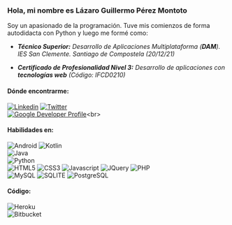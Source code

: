 ### Hola, mi nombre es Lázaro Guillermo Pérez Montoto

Soy un apasionado de la programación. Tuve mis comienzos de forma autodidacta con Python y luego me formé como:

- ***Técnico Superior:** Desarrollo de Aplicaciones Multiplataforma (**DAM**). IES San Clemente. Santiago de Compostela (20/12/21)*

- ***Certificado de Profesionalidad Nivel 3:** Desarrollo de aplicaciones con **tecnologías web** (Código: IFCD0210)*

#### Dónde encontrarme:

[![Linkedin](https://img.shields.io/badge/LinkedIn-0077B5?style=for-the-badge&logo=linkedin&logoColor=white)](https://www.linkedin.com/in/l%C3%A1zaro-guillermo-p%C3%A9rez-montoto-507731216/9)    [![Twitter](https://img.shields.io/badge/Twitter-1DA1F2?style=for-the-badge&logo=twitter&logoColor=white)](https://twitter.com/laguipemo)<br>
[![Google Developer Profile](https://img.shields.io/badge/Google%20Developer%20Profile-g.dev/laguipemo-orange.svg)]([http://www.nocountryforgeeks.com/author/gallardo](https://developers.google.com/profile/u/laguipemo))<br>

#### Habilidades en:

![Android](https://img.shields.io/badge/Android-3DDC84?style=for-the-badge&logo=android&logoColor=white)    ![Kotlin](https://img.shields.io/badge/Kotlin-0095D5?&style=for-the-badge&logo=kotlin&logoColor=white)<br>
![Java](https://img.shields.io/badge/Java-ED8B00?style=for-the-badge&logo=java&logoColor=white)<br>
![Python](https://img.shields.io/badge/Python-3776AB?style=for-the-badge&logo=python&logoColor=white)<br>
![HTML5](https://img.shields.io/badge/HTML-239120?style=for-the-badge&logo=html5&logoColor=white)    ![CSS3](https://img.shields.io/badge/CSS-239120?&style=for-the-badge&logo=css3&logoColor=white)    ![Javascript](https://img.shields.io/badge/JavaScript-F7DF1E?style=for-the-badge&logo=javascript&logoColor=black)    ![JQuery](https://img.shields.io/badge/jQuery-0769AD?style=for-the-badge&logo=jquery&logoColor=white)    ![PHP](https://img.shields.io/badge/PHP-777BB4?style=for-the-badge&logo=php&logoColor=white)<br>
![MySQL](https://img.shields.io/badge/MySQL-00000F?style=for-the-badge&logo=mysql&logoColor=white)    ![SQLITE](https://img.shields.io/badge/SQLite-07405E?style=for-the-badge&logo=sqlite&logoColor=white)    ![PostgreSQL](https://img.shields.io/badge/PostgreSQL-316192?style=for-the-badge&logo=postgresql&logoColor=white)<br>

#### Código:

![Heroku](https://img.shields.io/badge/Heroku-430098?style=for-the-badge&logo=heroku&logoColor=white)<br>
![Bitbucket](https://img.shields.io/badge/Bitbucket-0747a6?style=for-the-badge&logo=bitbucket&logoColor=white)<br>


<!--
**laguipemo/laguipemo** is a ✨ _special_ ✨ repository because its `README.md` (this file) appears on your GitHub profile.

Here are some ideas to get you started:

👋

- 🔭 I’m currently working on ...
- 🌱 I’m currently learning ...
- 👯 I’m looking to collaborate on ...
- 🤔 I’m looking for help with ...
- 💬 Ask me about ...
- 📫 How to reach me: ...
- 😄 Pronouns: ...
- ⚡ Fun fact: ...
-->

